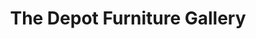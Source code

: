 ---
title: "The Depot Furniture Gallery"
url: /brazoria/the-depot-furniture-gallery/
shop: furniture
---